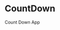 # CountDown
 Count Down App
     
          
                                                       
                                                                    
                                                           
                                                  
                                                 
                        
                 
             
    
 
   
